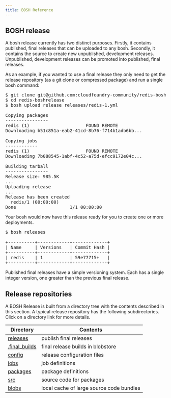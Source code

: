 ```yaml
---
title: BOSH Reference
---
```


## <a id="bosh-release"></a> BOSH release ##

A bosh release currently has two distinct purposes. Firstly, it contains published, final releases that can be uploaded to any bosh. Secondly, it contains the source to create new unpublished, development releases. Unpublished, development releases can be promoted into published, final releases.

As an example, if you wanted to use a final release they only need to get the release repository (as a git clone or compressed package) and run a single bosh command:

<pre class="terminal">
$ git clone git@github.com:cloudfoundry-community/redis-boshrelease.git
$ cd redis-boshrelease
$ bosh upload release releases/redis-1.yml

Copying packages
----------------
redis (1)                     FOUND REMOTE
Downloading b51c851a-eab2-41cd-8b76-f714b1adb6bb...

Copying jobs
------------
redis (1)                     FOUND REMOTE
Downloading 7b088545-1abf-4c52-a75d-efcc9172e04c...

Building tarball
----------------
Release size: 985.5K
...
Uploading release
...
Release has been created
  redis/1 (00:00:00)
Done                    1/1 00:00:00
</pre>

Your bosh would now have this release ready for you to create one or more deployments.

<pre class="terminal">
$ bosh releases

+----------+------------+-------------+
| Name     | Versions   | Commit Hash |
+----------+------------+-------------+
| redis    | 1          | 59e77715+   |
+----------+------------+-------------+
</pre>

Published final releases have a simple versioning system. Each has a single integer version, one greater than the previous final release.

## <a id="release-repositories"></a> Release repositories ##

A BOSH Release is built from a directory tree with the contents described in this section. A typical release repository has the following subdirectories. Click on a directory link for more details.

| Directory 	| Contents 	|
| ------------	| ----------	|
| [releases](releases.html) 	| publish final releases 	|
| [.final_builds](final_builds.html) 	| final release builds in blobstore 	|
| [config](config.html) 	| release configuration files 	|
| [jobs](jobs.html) 	| job definitions 	|
| [packages](../packages.html) 	| package definitions 	|
| [src](src.html) 	| source code for packages 	|
| [blobs](blobs.html) 	| local cache of large source code bundles 	|


